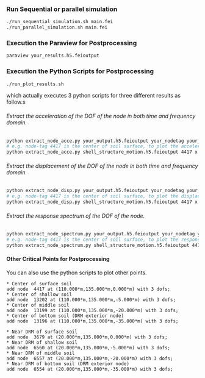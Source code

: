 ### Run Sequential or parallel simulation
```bash
./run_sequential_simulation.sh main.fei
./run_parallel_simulation.sh main.fei
```

### Execution the Paraview for Postprocessing
```bash
paraview your_results.h5.feioutput
```

### Execution the Python Scripts for Postprocessing
```bash
./run_plot_results.sh
```
which actually executes 3 python scripts for three different results as follow.s

###### Extract the acceleration of the DOF of the node in both time and frequency domain.
```bash
python extract_node_acce.py your_output.h5.feioutput your_nodetag your_dof
# e.g. node-tag 4417 is the center of soil surface, to plot the acceleration series in x direction of node 4417 : 
python extract_node_acce.py shell_structure_motion.h5.feioutput 4417 x
```

###### Extract the displacement of the DOF of the node in both time and frequency domain.
```bash
python extract_node_disp.py your_output.h5.feioutput your_nodetag your_dof
# e.g. node-tag 4417 is the center of soil surface, to plot the displacement series in x direction of node 4417 : 
python extract_node_disp.py shell_structure_motion.h5.feioutput 4417 x
```

###### Extract the response spectrum of the DOF of the node.
```bash
python extract_node_spectrum.py your_output.h5.feioutput your_nodetag your_dof
# e.g. node-tag 4417 is the center of soil surface, to plot the response spectrum in x direction of node 4417 : 
python extract_node_spectrum.py shell_structure_motion.h5.feioutput 4417 x
```

#### Other Critical Points for Postprocessing
You can also use the python scripts to plot other points.

```
* Center of surface soil
add node  4417 at (110.000*m,135.000*m,0.000*m) with 3 dofs; 
* Center of shallow soil
add node  13202 at (110.000*m,135.000*m,-5.000*m) with 3 dofs; 
* Center of middle soil
add node  13199 at (110.000*m,135.000*m,-20.000*m) with 3 dofs; 
* Center of bottom soil (DRM exterior node)
add node  13196 at (110.000*m,135.000*m,-35.000*m) with 3 dofs; 
```

```
* Near DRM of surface soil
add node  3679 at (20.000*m,135.000*m,0.000*m) with 3 dofs; 
* Near DRM of shallow soil
add node  6560 at (20.000*m,135.000*m,-5.000*m) with 3 dofs; 
* Near DRM of middle soil
add node  6557 at (20.000*m,135.000*m,-20.000*m) with 3 dofs; 
* Near DRM of bottom soil (DRM exterior node)
add node  6554 at (20.000*m,135.000*m,-35.000*m) with 3 dofs; 
```








